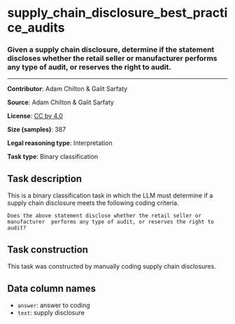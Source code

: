 # supply_chain_disclosure_best_practice_audits

### Given a supply chain disclosure, determine if the statement discloses whether the retail seller or manufacturer performs any type of audit, or reserves the right to audit.
---

**Contributor**: Adam Chilton & Galit Sarfaty

**Source**: Adam Chilton & Galit Sarfaty

**License**: [CC by 4.0](https://creativecommons.org/licenses/by/4.0/)

**Size (samples)**: 387

**Legal reasoning type**: Interpretation

**Task type**: Binary classification

## Task description

This is a binary classification task in which the LLM must determine if a supply chain disclosure meets the following coding criteria.

```text
Does the above statement disclose whether the retail seller or manufacturer  performs any type of audit, or reserves the right to audit?
```

## Task construction

This task was constructed by manually coding supply chain disclosures.

## Data column names
 
- `answer`: answer to coding
- `text`: supply disclosure